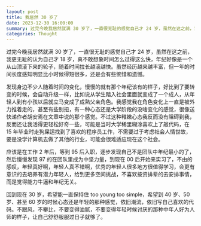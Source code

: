```yaml
---
layout: post
title: 我居然 30 岁了
date: 2023-12-30 16:00:00
summary: 过完今晚我居然就满 30 岁了，一直很无耻的感觉自己才 24 岁，虽然在这之前，我更无耻的认为自己才 18 岁，真不敢想象时间怎么过得这么快，年纪好像是一个从山顶滚下来的轮子，随着时间拉长越滚越快。虽然经历越来越丰富，但一年的时间长度感知明显比小时候得短很多，还是会有些惋惜和遗憾。
categories: Thought
---
```


过完今晚我居然就满 30 岁了，一直很无耻的感觉自己才 24 岁，虽然在这之前，我更无耻的认为自己才 18 岁，真不敢想象时间怎么过得这么快，年纪好像是一个从山顶滚下来的轮子，随着时间拉长越滚越快。虽然经历越来越丰富，但一年的时间长度感知明显比小时候得短很多，还是会有些惋惜和遗憾。

发现身边不少人随着时间的变化，慢慢的就有那个年纪该有的样子，好比到了要转变的时候，会自动升级一样，比如说从学生踏入社会里面就变成了一个成人，从年轻人到有小孩以后就立马变成了成熟父亲角色。我感觉我在角色变化上一直是被外力推着走的，甚至有些别扭，有一种心态还是大学阶段的没啥变化的感觉，很像送快递作者胡安焉在文章中说的那个感觉。不过这种稚嫩心态我反而没有阻碍到我，反而还让我活得更轻松好奇一些，可能是当时大学稀里糊涂喜欢上了敲代码，在 15 年毕业时走狗屎运找到了喜欢的程序员工作，不需要过于考虑社会人情世故，要是没学计算机去做了其他的行业，可能会很难适应现在这个社会。

应该是在工作 2 年后，等到 95 后入职，逐步发现自己不是团队中年纪最小的了，然后慢慢发现 97 的在团队里成为中坚力量，到现在 00 后开始来实习了，不由的感叹，年轻真好啊，年轻人真不错啊，优秀的年轻人很多地方很值得学习，会更有意识的去培养有潜力年轻人，给到更多空间挑战，不喜欢按资排辈的去安排事情，而是觉得能力牛逼和年纪无关。

回到现在 30 岁，希望能一直保持住 too young too simple，希望到 40 岁、50 岁、甚至 60 岁的时候心态还是年轻的那种感觉，依旧潮流，依旧写自己喜欢的代码。不跟风，不攀比，不要变得油腻，不要变得年轻时候讨厌的那种中年人好为人师的样子，让自己舒舒服服过日子就够了。
